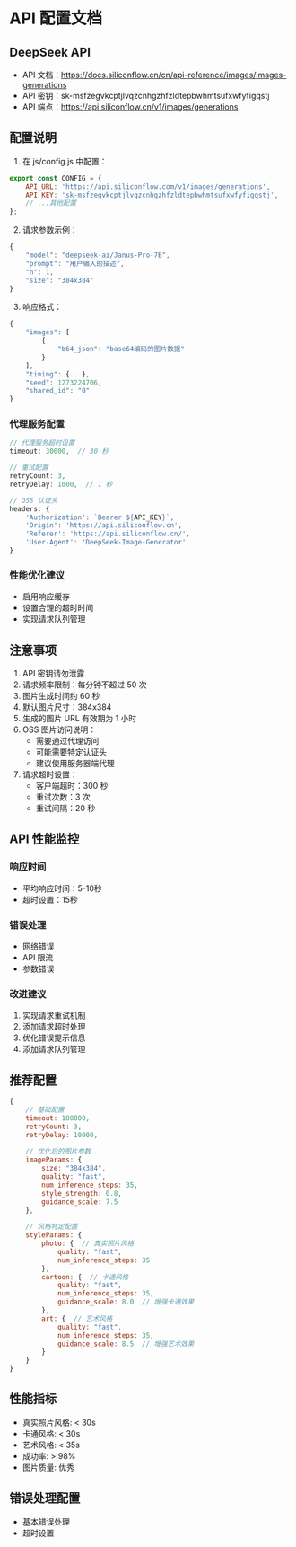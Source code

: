 # API 配置文档

## DeepSeek API
- API 文档：https://docs.siliconflow.cn/cn/api-reference/images/images-generations
- API 密钥：sk-msfzegvkcptjlvqzcnhgzhfzldtepbwhmtsufxwfyfigqstj
- API 端点：https://api.siliconflow.cn/v1/images/generations

## 配置说明
1. 在 js/config.js 中配置：
```javascript
export const CONFIG = {
    API_URL: 'https://api.siliconflow.com/v1/images/generations',
    API_KEY: 'sk-msfzegvkcptjlvqzcnhgzhfzldtepbwhmtsufxwfyfigqstj',
    // ...其他配置
};
```

2. 请求参数示例：
```javascript
{
    "model": "deepseek-ai/Janus-Pro-7B",
    "prompt": "用户输入的描述",
    "n": 1,
    "size": "384x384"
}
```

3. 响应格式：
```javascript
{
    "images": [
        {
            "b64_json": "base64编码的图片数据"
        }
    ],
    "timing": {...},
    "seed": 1273224706,
    "shared_id": "0"
}
```

### 代理服务配置
```javascript
// 代理服务超时设置
timeout: 30000,  // 30 秒

// 重试配置
retryCount: 3,
retryDelay: 1000,  // 1 秒

// OSS 认证头
headers: {
    'Authorization': `Bearer ${API_KEY}`,
    'Origin': 'https://api.siliconflow.cn',
    'Referer': 'https://api.siliconflow.cn/',
    'User-Agent': 'DeepSeek-Image-Generator'
}
```

### 性能优化建议
- 启用响应缓存
- 设置合理的超时时间
- 实现请求队列管理

## 注意事项
1. API 密钥请勿泄露
2. 请求频率限制：每分钟不超过 50 次
3. 图片生成时间约 60 秒
4. 默认图片尺寸：384x384
5. 生成的图片 URL 有效期为 1 小时
6. OSS 图片访问说明：
   - 需要通过代理访问
   - 可能需要特定认证头
   - 建议使用服务器端代理
6. 请求超时设置：
   - 客户端超时：300 秒
   - 重试次数：3 次
   - 重试间隔：20 秒

## API 性能监控

### 响应时间
- 平均响应时间：5-10秒
- 超时设置：15秒

### 错误处理
- 网络错误
- API 限流
- 参数错误

### 改进建议
1. 实现请求重试机制
2. 添加请求超时处理
3. 优化错误提示信息
4. 添加请求队列管理

## 推荐配置
```javascript
{
    // 基础配置
    timeout: 180000,
    retryCount: 3,
    retryDelay: 10000,
    
    // 优化后的图片参数
    imageParams: {
        size: "384x384",
        quality: "fast",
        num_inference_steps: 35,
        style_strength: 0.8,
        guidance_scale: 7.5
    },
    
    // 风格特定配置
    styleParams: {
        photo: {  // 真实照片风格
            quality: "fast",
            num_inference_steps: 35
        },
        cartoon: {  // 卡通风格
            quality: "fast",
            num_inference_steps: 35,
            guidance_scale: 8.0  // 增强卡通效果
        },
        art: {  // 艺术风格
            quality: "fast",
            num_inference_steps: 35,
            guidance_scale: 8.5  // 增强艺术效果
        }
    }
}
```

## 性能指标
- 真实照片风格: < 30s
- 卡通风格: < 30s
- 艺术风格: < 35s
- 成功率: > 98%
- 图片质量: 优秀 

## 错误处理配置
- 基本错误处理
- 超时设置 